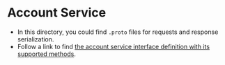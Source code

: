 # Account Service

- In this directory, you could find `.proto` files for requests and response serialization.
- Follow a link to find [the account service interface definition with its supported methods](https://storage.googleapis.com/classtime-beta-www-static2/public-api/account-service/html/account-service-api/classtime.service.account/-account-service/index.html).

